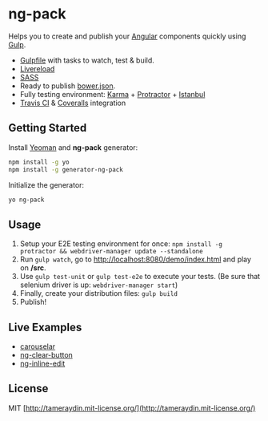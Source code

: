 # ng-pack
Helps you to create and publish your [Angular](http://angularjs.org/) components quickly using [Gulp](http://gulpjs.com/).

- [Gulpfile](http://gulpjs.com/) with tasks to watch, test & build.
- [Livereload](https://www.npmjs.com/package/gulp-livereload)
- [SASS](https://www.npmjs.com/package/gulp-sass)
- Ready to publish [bower.json](http://bower.io/docs/creating-packages/#bowerjson).
- Fully testing environment: [Karma](http://karma-runner.github.io/) + [Protractor](http://angular.github.io/protractor) + [Istanbul](https://github.com/gotwarlost/istanbul)
- [Travis CI](https://travis-ci.org) & [Coveralls](https://coveralls.io/) integration

## Getting Started
Install [Yeoman](http://yeoman.io/) and **ng-pack** generator:

```bash
npm install -g yo
npm install -g generator-ng-pack
```

Initialize the generator:

```bash
yo ng-pack
```

## Usage
1. Setup your E2E testing environment for once: ``npm install -g protractor && webdriver-manager update --standalone``
2. Run ``gulp watch``, go to [http://localhost:8080/demo/index.html](http://localhost:8080/demo/index.html) and play on **/src**.
3. Use ``gulp test-unit`` or ``gulp test-e2e`` to execute your tests. (Be sure that selenium driver is up: ``webdriver-manager start``)
4. Finally, create your distribution files: ``gulp build``
5. Publish!

## Live Examples
- [carouselar](https://github.com/tameraydin/carouselar)
- [ng-clear-button](https://github.com/tameraydin/ng-clear-button)
- [ng-inline-edit](https://github.com/tameraydin/ng-inline-edit)

## License

MIT [http://tameraydin.mit-license.org/](http://tameraydin.mit-license.org/)
